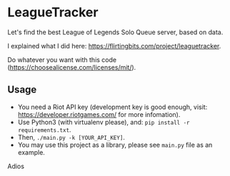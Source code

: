# LeagueTracker

Let's find the best League of Legends Solo Queue server, based on data.

I explained what I did here: https://flirtingbits.com/project/leaguetracker.

Do whatever you want with this code (https://choosealicense.com/licenses/mit/).

## Usage

- You need a Riot API key (development key is good enough, visit: https://developer.riotgames.com/ for more infomation).
- Use Python3 (with virtualenv please), and: `pip install -r requirements.txt`.
- Then, `./main.py -k [YOUR_API_KEY]`.
- You may use this project as a library, please see `main.py` file as an example.

Adios
